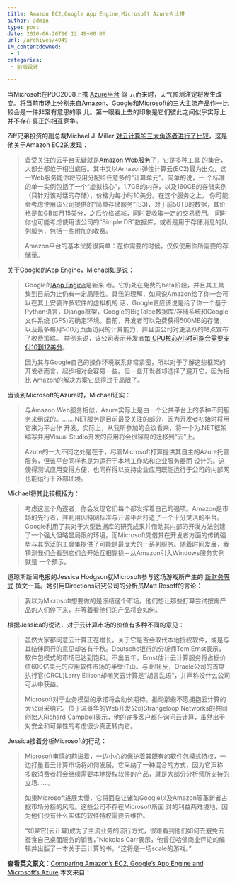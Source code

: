 ```yaml
---
title: Amazon EC2,Google App Engine,Microsoft Azure大比拼
author: admin
type: post
date: 2010-06-26T16:12:49+00:00
url: /archives/4049
IM_contentdowned:
 - 1
categories:
 - 前端设计

---
```

当Microsoft在PDC2008上携 [Azure平台](http://www.kuqin.com/system-analysis/20081030/25061.html) 驾 云而来时，天气预测注定将发生改变。将当前市场上分别来自Amazon、Google和Microsoft的三大主流产品作一比较会是一件非常有意思的事 儿。第一眼看上去的印象是它们彼此之间似乎实际上并不存在真正的相互竞争。

Ziff兄弟投资的副总裁Michael J. Miller [对云计算的三大角逐者进行了比较](http://blogs.pcmag.com/miller/2008/11/cloud_thinking_amazon_microsof.php)，这是他关于Amazon EC2的发现：

> 备受关注的云平台无疑就是[Amazon Web服务][1]了，它是多种工具 的集合，大部分都位于相当底层。其中又以Amazon弹性计算云(EC2)最为出众，这一Web服务能你将应用分配给任意多的“计算单元”。简单的说，一 个标准的单一实例包括了一个“虚拟核心”，1.7GB的内存，以及160GB的存储实例（只针对该对话的存储），价格为每小时10美分。在这个服务之上， 你可能会考虑使用该公司提供的“简单存储服务”(S3)，对于前50TB的数据，其价格是每GB每月15美分，之后价格递减，同时要收取一定的交易费用。 同时你也可能考虑使用该公司的“Simple DB”数据库，或者是用于存储消息的队列服务，包括一些附加的收费。
>
> Amazon平台的基本优势很简单：在你需要的时候，仅仅使用你所需要的存储量。

关于Google的App Engine，Michael如是说：

> Google的[App Engine][2]是新来 者。它仍处在免费的beta阶段，并且其工具集到目前为止仍有一定局限性。具我的理解，如果说Amazon给了你一台可以在其上安装许多软件的虚拟机的 话，Google更应该说是给了你一个基于Python语言，Django框架，Google的BigTalbe数据库/存储系统和Google文件系统 (GFS)的确定环境。目前，开发者可以免费获得500MB的存储，以及最多每月500万页面访问的计算能力，并且该公司对更活跃的站点宣布了收费策略。 举例来说，该公司表示开发者[每 CPU核心/小时可能会需要支付10到12美分][3]。
>
> 因为其与Google自己的操作环境联系非常紧密，所以对于了解这些框架的开发者而言，起步相对会容易一些。但一些开发者却选择了避开它，因为相比 Amazon的解决方案它显得过于局限了。

当谈到Microsoft的Azure时，Michael证实：

> 与Amazon Web服务相似，Azure实际上是由一个公共平台上的多种不同服务来组成的。…….NET服务是目前最受关注的部分，因为开发者初始时将用它来为平台作 开发。实际上，从我所参加的会议看来，将一个为.NET框架编写并用Visual Studio开发的应用将会很容易的迁移到“云”上。
>
> Azure的一大不同之处是在于，尽管Microsoft打算提供其自主的Azure托管服务，但该平台同样也是为运行于本地工作站和企业服务器而 设计的。这使得测试应用变得方便，也同样得以支持企业应用既能运行于公司的内部网也能运行于外部环境。

Michael将其比较概括为：

> 考虑这三个角逐者，你会发现它们每个都发挥着自己的强项。Amazon是市场的先行者，并利用因特网标准与开源平台打造了一个十分灵活的平台。 Google利用了其对于大型数据库的研究成果并借助其内部的开发方法创建了一个强大但略显局限的环境。而Microsoft凭借其在开发者方面的传统强 势与其宽泛的工具集提供了可能是最庞大的一系列服务。随着时间发展，我猜测我们会看到它们会开始互相靠拢－从Amazon引入Windows服务实例就是 一个预示。

道琼斯新闻电报的Jessica Hodgson就Microsoft参与这场游戏所产生的 [新财务等式](http://money.cnn.com/news/newsfeeds/articles/djf500/200811121627DOWJONESDJONLINE000806_FORTUNE5.htm) 撰文一篇。她引用Directions研究公司的分析员Matt Rosoff的言论：

> 我以为Microsoft想要做的是冻结这个市场。他们想让那些打算尝试按需产品的人们停下来，并等着看他们的产品将会如何。

根据Jessica的说法，对于云计算市场的价值有多种不同的意见：

> 虽然大家都同意云计算正在增长，关于它是否会取代本地授权软件，或是与其结伴同行的意见却各有千秋。Deutsche银行的分析师Tom Ernst表示，软件包模式的市场已达到饱和。不出五年，Ernst估计云计算服务将占据价值600亿美元的应用软件市场的半壁江山。与此相 反，Oracle公司的首席执行官(ORCL)Larry Ellison却嘲笑云计算是“胡言乱语”，并声称没什么公司可从中获益。
>
> Microsoft对于业务模型的承诺将会助长期待，推动那些不愿拥抱云计算的大公司采纳它。位于温哥华的Web开发公司Strangeloop Networks的共同创始人Richard Campbell表示，他的许多客户都在询问云计算，虽然出于对安全和可靠性的考虑很少真正转向它。

Jessica接着分析Microsoft的行动：

> Microsoft审慎的前进着，一边小心的保护着其既有的软件包模式特权，一边打量着云计算市场将如何发展。它采纳了一种混合的方式，因为它声称 多数消费者将会继续需要本地授权软件的产品，就是大部分分析师所支持的立场……。
>
> 如果Microsoft进展太慢，它将面临让诸如Google以及Amazon等革新者占据市场分额的风险。这些公司不存在Microsoft所面 对的利益两难境地，因为他们没有什么实体的软件特权需要去维护。
>
> “如果它(云计算)成为了主流业务的流行方式，很难看到他们如何去避免去蚕食自己桌面服务的销售，”Nickolas Carr表示，他曾任哈佛商业评论的编辑并出版了一本关于云计算的书。“这将是一场scale的游戏。”

**查看英文原文：**[Comparing Amazon’s EC2, Google’s App Engine and Microsoft’s Azure][4]
本文来自：

 [1]: http://aws.amazon.com/
 [2]: http://code.google.com/appengine/
 [3]: http://googleappengine.blogspot.com/2008/05/announcing-open-signups-expected.html
 [4]: http://www.infoq.com/news/2008/11/Comparing-EC2-App-Engine-Azure